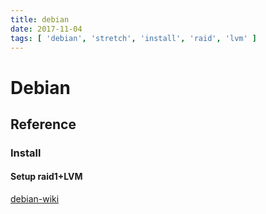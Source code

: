 ```yaml
---
title: debian
date: 2017-11-04
tags: [ 'debian', 'stretch', 'install', 'raid', 'lvm' ]
---
```


# Debian

## Reference

### Install

#### Setup raid1+LVM

[debian-wiki](https://wiki.debian.org/DebianInstaller/SoftwareRaidRoot)
